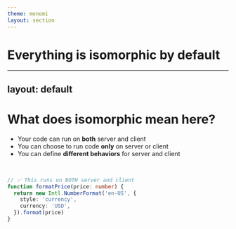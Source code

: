 ```yaml
---
theme: monomi
layout: section
---
```


# Everything is isomorphic by default

---
layout: default
---

# What does isomorphic mean here?

- Your code can run on **both** server and client
- You can choose to run code **only** on server or client
- You can define **different behaviors** for server and client

<br />

```ts
// ✅ This runs on BOTH server and client
function formatPrice(price: number) {
  return new Intl.NumberFormat('en-US', {
    style: 'currency',
    currency: 'USD',
  }).format(price)
}
```
